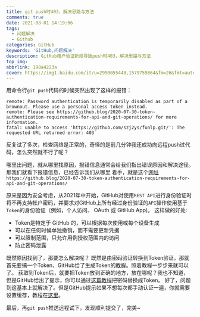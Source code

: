 ```yaml
---
title: git push时403，解决思路与方法
comments: true
date: 2021-08-01 14:19:06
tags:
  - 问题解决
  - Github
categories: GitHub
keywords: 'GitHub,问题解决'
description: GitHub用户验证新规导致push时403，解决思路与方法
top_img:
abbrlink: 198a4223a
cover: https://img1.baidu.com/it/u=2990055448,1579759864&fm=26&fmt=auto&gp=0.jpg
---
```




用命令行`git push`代码的时候突然出现了这样的报错：
```shell
remote: Password authentication is temporarily disabled as part of a brownout. Please use a personal access token instead.
remote: Please see https://github.blog/2020-07-30-token-authentication-requirements-for-api-and-git-operations/ for more information.
fatal: unable to access 'https://github.com/szj2ys/funlp.git/': The requested URL returned error: 403
```

反复试了多次，检查网络是正常的，奇怪的是前几分钟我还成功向远程push过代码，怎么突然就不行了呢？

哪里出问题，就从哪里找原因，报错信息通常会给我们指出错误原因和解决途径。那我们就看下报错信息，已经告诉我们从哪里
着手，就是这个[网址](https://github.blog/2020-07-30-token-authentication-requirements-for-api-and-git-operations/)
`https://github.blog/2020-07-30-token-authentication-requirements-for-api-and-git-operations/`

原来是因为安全考虑，从2021年中开始，GitHub对使用`REST API`进行身份验证时将不再支持帐户密码，并要求对GitHub上所有经过身份验证的`API`操作使用基于`Token`的身份验证（例如，个人访问、 OAuth 或 GitHub App)。
这样做的好处: 
- Token是特定于 GitHub 的，可以根据每次使用或每个设备生成
- 可以在任何时候单独撤销，而不需要更新凭据
- 可以限制范围，只允许用例授权范围内的访问
- 防止密码泄露

既然原因找到了，那要怎么解决呢？
既然是由密码验证转换到Token验证，那就首先要搞一个Token，GitHub给了生成Token的[教程](https://help.github.com/en/github/authenticating-to-github/creating-a-personal-access-token-for-the-command-line)。照着教程一步步来就可以了。
获取到Token后，就要把Token放到正确的地方，放在哪呢？我也不知道，但是GitHub给出了提示，你可以通过[这篇教程](https://docs.github.com/en/github/getting-started-with-github/updating-credentials-from-the-macos-keychain)把密码替换成Token。
好了，问题到这基本上就解决了。但是GitHub提示如果不想每次都手动认证一遍，你就需要设置缓存，教程在[这里](https://docs.github.com/en/github/getting-started-with-github/caching-your-github-credentials-in-git)。

最后，再`git push`推送远程试下，发现顺利提交了，完美~

